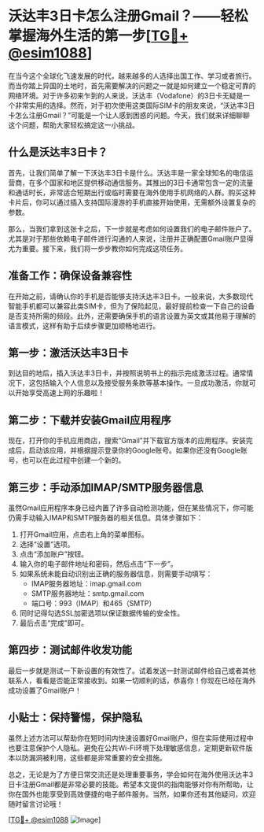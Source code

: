 # 沃达丰3日卡怎么注册Gmail？——轻松掌握海外生活的第一步[[TG💪+ @esim1088](https://t.me/s/esim1088)]

在当今这个全球化飞速发展的时代，越来越多的人选择出国工作、学习或者旅行。而当你踏上异国的土地时，首先需要解决的问题之一就是如何建立一个稳定可靠的网络环境。对于许多初来乍到的人来说，沃达丰（Vodafone）的3日卡无疑是一个非常实用的选择。然而，对于初次使用这类国际SIM卡的朋友来说，“沃达丰3日卡怎么注册Gmail？”可能是一个让人感到困惑的问题。今天，我们就来详细聊聊这个问题，帮助大家轻松搞定这一小挑战。

## 什么是沃达丰3日卡？

首先，让我们简单了解一下沃达丰3日卡是什么。沃达丰是一家全球知名的电信运营商，在多个国家和地区提供移动通信服务。其推出的3日卡通常包含一定的流量和通话时长，非常适合短期出行或临时需要在海外使用手机网络的人群。购买这种卡片后，你可以通过插入支持国际漫游的手机直接开始使用，无需额外设置复杂的参数。

那么，当我们拿到这张卡之后，下一步就是考虑如何设置我们的电子邮件账户了。尤其是对于那些依赖电子邮件进行沟通的人来说，注册并正确配置Gmail账户显得尤为重要。接下来，我们将一步步教你如何完成这项任务。

## 准备工作：确保设备兼容性

在开始之前，请确认你的手机是否能够支持沃达丰3日卡。一般来说，大多数现代智能手机都可以兼容此类SIM卡，但为了保险起见，最好提前检查一下自己的设备是否支持所需的频段。此外，还需要确保手机的语言设置为英文或其他易于理解的语言模式，这样有助于后续步骤更加顺畅地进行。

## 第一步：激活沃达丰3日卡

到达目的地后，插入沃达丰3日卡，并按照说明书上的指示完成激活过程。通常情况下，这包括输入个人信息以及接受服务条款等基本操作。一旦成功激活，你就可以开始享受高速上网的乐趣啦！

## 第二步：下载并安装Gmail应用程序

现在，打开你的手机应用商店，搜索“Gmail”并下载官方版本的应用程序。安装完成后，启动该应用，并根据提示登录你的Google账号。如果你还没有Google账号，也可以在此过程中创建一个新的。

## 第三步：手动添加IMAP/SMTP服务器信息

虽然Gmail应用程序本身已经内置了许多自动检测功能，但在某些情况下，你可能仍需手动输入IMAP和SMTP服务器的相关信息。具体步骤如下：

1. 打开Gmail应用，点击右上角的菜单图标。
2. 选择“设置”选项。
3. 点击“添加账户”按钮。
4. 输入你的电子邮件地址和密码，然后点击“下一步”。
5. 如果系统未能自动识别出正确的服务器信息，则需要手动填写：
   - IMAP服务器地址：imap.gmail.com
   - SMTP服务器地址：smtp.gmail.com
   - 端口号：993（IMAP）和465（SMTP）
6. 同时记得勾选SSL加密选项以保证数据传输的安全性。
7. 最后点击“完成”即可。

## 第四步：测试邮件收发功能

最后一步就是测试一下新设置的有效性了。试着发送一封测试邮件给自己或者其他联系人，看看是否能正常接收到。如果一切顺利的话，恭喜你！你现在已经在海外成功设置了Gmail账户！

## 小贴士：保持警惕，保护隐私

虽然上述方法可以帮助你在短时间内快速设置好Gmail账户，但在实际使用过程中也要注意保护个人隐私。避免在公共Wi-Fi环境下处理敏感信息，定期更新软件版本以防漏洞被利用，这些都是非常重要的安全措施。

总之，无论是为了方便日常交流还是处理重要事务，学会如何在海外使用沃达丰3日卡注册Gmail都是非常必要的技能。希望本文提供的指南能够对你有所帮助，让你在国外也能享受到高效便捷的电子邮件服务。当然，如果你还有其他疑问，欢迎随时留言讨论哦！

[[TG💪+ @esim1088](https://t.me/s/esim1088) ![Image](https://i.postimg.cc/4NQfJmqS/Snipaste-2025-05-13-00-14-12.png)]